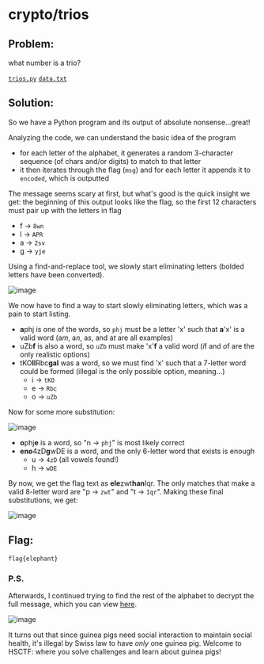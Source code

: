# crypto/trios

## Problem: 

what number is a trio?

[`trios.py`](https://hsctf-10-resources.storage.googleapis.com/uploads/d7476fa8c0bff6df5bf4c7b5e8f904b3a494742e91812f90e87999c9185cb7d6/trios.py) [`data.txt`](https://hsctf-10-resources.storage.googleapis.com/uploads/b146449ba52a8c6b751004dd366540893b03ea6db98b13261c425a730998aa8c/data.txt)

## Solution: 

So we have a Python program and its output of absolute nonsense...great!

Analyzing the code, we can understand the basic idea of the program
- for each letter of the alphabet, it generates a random 3-character sequence (of chars and/or digits) to match to that letter
- it then iterates through the flag (`msg`) and for each letter it appends it to `encoded`, which is outputted

The message seems scary at first, but what's good is the quick insight we get: the beginning of this output looks like the flag, so the first 12 characters must pair up with the letters in flag
- f -> `8wn`
- l -> `APR`
- a -> `2sv`
- g -> `yje`

Using a find-and-replace tool, we slowly start eliminating letters (bolded letters have been converted).

![image](https://github.com/warithr621/HSCTF10-Writeups/assets/64328893/46482409-47db-44aa-a265-1ec495284d99)

We now have to find a way to start slowly eliminating letters, which was a pain to start listing.
- **a**phj is one of the words, so `phj` must be a letter 'x' such that **a**'x' is a valid word (a*m*, a*n*, a*s*, and a*t* are all examples)
- uZb**f** is also a word, so `uZb` must make 'x'**f** a valid word (*i*f and *o*f are the only realistic options)
- tKO**ll**Rbc**gal** was a word, so we must find 'x' such that a 7-letter word could be formed (illegal is the only possible option, meaning...)
  - i -> `tKO`
  - e -> `Rbc`
  - o -> `uZb`

Now for some more substitution:

![image](https://github.com/warithr621/HSCTF10-Writeups/assets/64328893/e0a93ec5-2b0c-48a9-aa44-4128965a9f09)

- **o**phj**e** is a word, so "n -> `phj`" is most likely correct
- **eno**4zD**g**wDE is a word, and the only 6-letter word that exists is enough
  - u -> `4zD` (all vowels found!)
  - h -> `wDE`

By now, we get the flag text as **ele**zwt**han**Iqr. The only matches that make a valid 8-letter word are "p -> `zwt`" and "t -> `Iqr`". Making these final substitutions, we get:

![image](https://github.com/warithr621/HSCTF10-Writeups/assets/64328893/df82f9f0-4ef6-4faf-9c27-bc947f111046)

## Flag:

`flag{elephant}`

### P.S.

Afterwards, I continued trying to find the rest of the alphabet to decrypt the full message, which you can view [here](https://docs.google.com/document/d/1-GBVj2qAhMem2Zf9NmAln5HAClYEF1siU_g-yQxm9IU/edit).

![image](https://github.com/warithr621/HSCTF10-Writeups/assets/64328893/5ec24bfb-4577-436a-9946-e9cecb57e32b)

It turns out that since guinea pigs need social interaction to maintain social health, it's illegal by Swiss law to have *only* one guinea pig. Welcome to HSCTF: where you solve challenges and learn about guinea pigs!